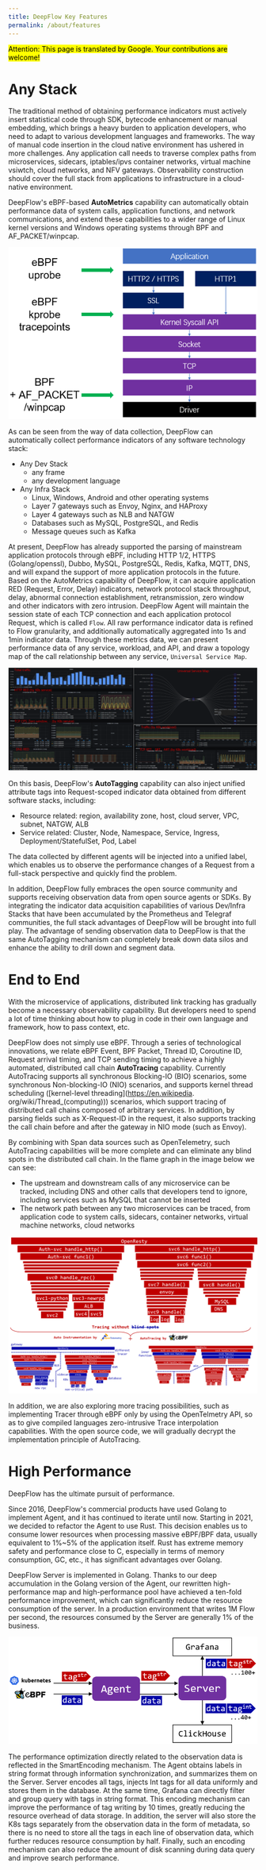 ```yaml
---
title: DeepFlow Key Features
permalink: /about/features
---
```


<mark>Attention: This page is translated by Google. Your contributions are welcome!</mark>

# Any Stack

The traditional method of obtaining performance indicators must actively insert statistical code through SDK, bytecode enhancement or manual embedding, which brings a heavy burden to application developers, who need to adapt to various development languages and frameworks. The way of manual code insertion in the cloud native environment has ushered in more challenges. Any application call needs to traverse complex paths from microservices, sidecars, iptables/ipvs container networks, virtual machine vsiwtch, cloud networks, and NFV gateways. Observability construction should cover the full stack from applications to infrastructure in a cloud-native environment.

DeepFlow's eBPF-based **AutoMetrics** capability can automatically obtain performance data of system calls, application functions, and network communications, and extend these capabilities to a wider range of Linux kernel versions and Windows operating systems through BPF and AF\_PACKET/winpcap.

![Agent Tap Point](./imgs/deepflow-agent-tap-point.png)

As can be seen from the way of data collection, DeepFlow can automatically collect performance indicators of any software technology stack:
- Any Dev Stack
  - any frame
  - any development language
- Any Infra Stack
  - Linux, Windows, Android and other operating systems
  - Layer 7 gateways such as Envoy, Nginx, and HAProxy
  - Layer 4 gateways such as NLB and NATGW
  - Databases such as MySQL, PostgreSQL, and Redis
  - Message queues such as Kafka

At present, DeepFlow has already supported the parsing of mainstream application protocols through eBPF, including HTTP 1/2, HTTPS (Golang/openssl), Dubbo, MySQL, PostgreSQL, Redis, Kafka, MQTT, DNS, and will expand the support of more application protocols in the future. Based on the AutoMetrics capability of DeepFlow, it can acquire application RED (Request, Error, Delay) indicators, network protocol stack throughput, delay, abnormal connection establishment, retransmission, zero window and other indicators with zero intrusion. DeepFlow Agent will maintain the session state of each TCP connection and each application protocol Request, which is called `Flow`. All raw performance indicator data is refined to Flow granularity, and additionally automatically aggregated into 1s and 1min indicator data. Through these metrics data, we can present performance data of any service, workload, and API, and draw a topology map of the call relationship between any service, `Universal Service Map`.

![Universal Service Map](./imgs/universal-service-map.png)

On this basis, DeepFlow's **AutoTagging** capability can also inject unified attribute tags into Request-scoped indicator data obtained from different software stacks, including:
- Resource related: region, availability zone, host, cloud server, VPC, subnet, NATGW, ALB
- Service related: Cluster, Node, Namespace, Service, Ingress, Deployment/StatefulSet, Pod, Label

The data collected by different agents will be injected into a unified label, which enables us to observe the performance changes of a Request from a full-stack perspective and quickly find the problem.

In addition, DeepFlow fully embraces the open source community and supports receiving observation data from open source agents or SDKs. By integrating the indicator data acquisition capabilities of various Dev/Infra Stacks that have been accumulated by the Prometheus and Telegraf communities, the full stack advantages of DeepFlow will be brought into full play. The advantage of sending observation data to DeepFlow is that the same AutoTagging mechanism can completely break down data silos and enhance the ability to drill down and segment data.

# End to End

With the microservice of applications, distributed link tracking has gradually become a necessary observability capability. But developers need to spend a lot of time thinking about how to plug in code in their own language and framework, how to pass context, etc.

DeepFlow does not simply use eBPF. Through a series of technological innovations, we relate eBPF Event, BPF Packet, Thread ID, Coroutine ID, Request arrival timing, and TCP sending timing to achieve a highly automated, distributed call chain **AutoTracing** capability. Currently AutoTracing supports all synchronous Blocking-IO (BIO) scenarios, some synchronous Non-blocking-IO (NIO) scenarios, and supports kernel thread scheduling ([kernel-level threading](https://en.wikipedia. org/wiki/Thread_(computing))) scenarios, which support tracing of distributed call chains composed of arbitrary services. In addition, by parsing fields such as X-Request-ID in the request, it also supports tracking the call chain before and after the gateway in NIO mode (such as Envoy).

By combining with Span data sources such as OpenTelemetry, such AutoTracing capabilities will be more complete and can eliminate any blind spots in the distributed call chain. In the flame graph in the image below we can see:
- The upstream and downstream calls of any microservice can be tracked, including DNS and other calls that developers tend to ignore, including services such as MySQL that cannot be inserted
- The network path between any two microservices can be traced, from application code to system calls, sidecars, container networks, virtual machine networks, cloud networks

![Tracing without blind spots](./imgs/tracing-without-blind-spots.png)

In addition, we are also exploring more tracing possibilities, such as implementing Tracer through eBPF only by using the OpenTelmetry API, so as to give compiled languages zero-intrusive Trace interpolation capabilities. With the open source code, we will gradually decrypt the implementation principle of AutoTracing.

# High Performance

DeepFlow has the ultimate pursuit of performance.

Since 2016, DeepFlow's commercial products have used Golang to implement Agent, and it has continued to iterate until now. Starting in 2021, we decided to refactor the Agent to use Rust. This decision enables us to consume lower resources when processing massive eBPF/BPF data, usually equivalent to 1%~5% of the application itself. Rust has extreme memory safety and performance close to C, especially in terms of memory consumption, GC, etc., it has significant advantages over Golang.

DeepFlow Server is implemented in Golang. Thanks to our deep accumulation in the Golang version of the Agent, our rewritten high-performance map and high-performance pool have achieved a ten-fold performance improvement, which can significantly reduce the resource consumption of the server. In a production environment that writes 1M Flow per second, the resources consumed by the Server are generally 1% of the business.

![SmartEncoding](./imgs/smart-encoding.png)

The performance optimization directly related to the observation data is reflected in the SmartEncoding mechanism. The Agent obtains labels in string format through information synchronization, and summarizes them on the Server. Server encodes all tags, injects Int tags for all data uniformly and stores them in the database. At the same time, Grafana can directly filter and group query with tags in string format. This encoding mechanism can improve the performance of tag writing by 10 times, greatly reducing the resource overhead of data storage. In addition, the server will also store the K8s tags separately from the observation data in the form of metadata, so there is no need to store all the tags in each line of observation data, which further reduces resource consumption by half. Finally, such an encoding mechanism can also reduce the amount of disk scanning during data query and improve search performance.
